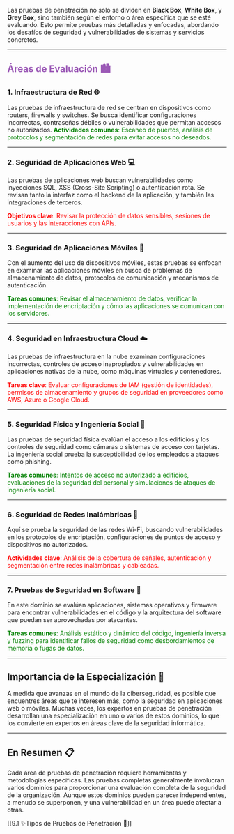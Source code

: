 Las pruebas de penetración no solo se dividen en **Black Box**, **White Box**, y **Grey Box**, sino también según el entorno o área específica que se esté evaluando. Esto permite pruebas más detalladas y enfocadas, abordando los desafíos de seguridad y vulnerabilidades de sistemas y servicios concretos.

---

## <h2 style="transition: color 0.3s ease; color: #9b59b6;">**Áreas de Evaluación** 🏙️

### **1. Infraestructura de Red** 🌐

Las pruebas de infraestructura de red se centran en dispositivos como routers, firewalls y switches. Se busca identificar configuraciones incorrectas, contraseñas débiles o vulnerabilidades que permitan accesos no autorizados.
<span style="color: green;">**Actividades comunes**: Escaneo de puertos, análisis de protocolos y segmentación de redes para evitar accesos no deseados.

---

### **2. Seguridad de Aplicaciones Web** 💻

Las pruebas de aplicaciones web buscan vulnerabilidades como inyecciones SQL, XSS (Cross-Site Scripting) o autenticación rota. Se revisan tanto la interfaz como el backend de la aplicación, y también las integraciones de terceros.


<span style="color: red;">**Objetivos clave**: Revisar la protección de datos sensibles, sesiones de usuarios y las interacciones con APIs.


---

### **3. Seguridad de Aplicaciones Móviles** 📱

Con el aumento del uso de dispositivos móviles, estas pruebas se enfocan en examinar las aplicaciones móviles en busca de problemas de almacenamiento de datos, protocolos de comunicación y mecanismos de autenticación.

<span style="color: green;">**Tareas comunes**: Revisar el almacenamiento de datos, verificar la implementación de encriptación y cómo las aplicaciones se comunican con los servidores.

---

### **4. Seguridad en Infraestructura Cloud** ☁️

Las pruebas de infraestructura en la nube examinan configuraciones incorrectas, controles de acceso inapropiados y vulnerabilidades en aplicaciones nativas de la nube, como máquinas virtuales y contenedores.

<span style="color: red;">**Tareas clave**: Evaluar configuraciones de IAM (gestión de identidades), permisos de almacenamiento y grupos de seguridad en proveedores como AWS, Azure o Google Cloud.

---

### **5. Seguridad Física y Ingeniería Social** 🏢

Las pruebas de seguridad física evalúan el acceso a los edificios y los controles de seguridad como cámaras o sistemas de acceso con tarjetas. La ingeniería social prueba la susceptibilidad de los empleados a ataques como phishing.

<span style="color: green;">**Tareas comunes**: Intentos de acceso no autorizado a edificios, evaluaciones de la seguridad del personal y simulaciones de ataques de ingeniería social.

---

### **6. Seguridad de Redes Inalámbricas** 📶

Aquí se prueba la seguridad de las redes Wi-Fi, buscando vulnerabilidades en los protocolos de encriptación, configuraciones de puntos de acceso y dispositivos no autorizados.

<span style="color: red;">**Actividades clave**: Análisis de la cobertura de señales, autenticación y segmentación entre redes inalámbricas y cableadas.

---

### **7. Pruebas de Seguridad en Software** 💾

En este dominio se evalúan aplicaciones, sistemas operativos y firmware para encontrar vulnerabilidades en el código y la arquitectura del software que puedan ser aprovechadas por atacantes.

<span style="color: green;">**Tareas comunes**: Análisis estático y dinámico del código, ingeniería inversa y fuzzing para identificar fallos de seguridad como desbordamientos de memoria o fugas de datos.

---

## **Importancia de la Especialización** 💼

A medida que avanzas en el mundo de la ciberseguridad, es posible que encuentres áreas que te interesen más, como la seguridad en aplicaciones web o móviles. Muchas veces, los expertos en pruebas de penetración desarrollan una especialización en uno o varios de estos dominios, lo que los convierte en expertos en áreas clave de la seguridad informática.

---

## **En Resumen** 📋

Cada área de pruebas de penetración requiere herramientas y metodologías específicas. Las pruebas completas generalmente involucran varios dominios para proporcionar una evaluación completa de la seguridad de la organización. Aunque estos dominios pueden parecer independientes, a menudo se superponen, y una vulnerabilidad en un área puede afectar a otras.

[[9.1 ✨Tipos de Pruebas de Penetración 🔐]]
